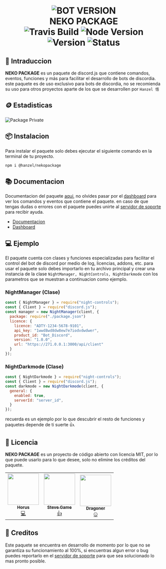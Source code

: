 <h1 align="center">
  <img src="https://cdn.discordapp.com/attachments/1134529955330535487/1136009848526491648/7.gif" alt="BOT VERSION"/><br/>NEKO PACKAGE<br/>
  <img src="https://app.travis-ci.com/MikaboshiDev/Night-Support.svg?branch=main" alt="Travis Build"/>
  <img src="https://img.shields.io/badge/Node.js-v16-%2334d058?style=flat-square&logo=npm&logoColor=fff" alt="Node Version"/>
  <img src="https://img.shields.io/badge/Version-1.0.5-%2334d058?style=flat-square&logo=npm&logoColor=fff" alt="Version"/>
  <img src="https://img.shields.io/badge/Status-Online-%2334d058?style=flat-square&logo=npm&logoColor=fff" alt="Status"/>
</h1>

## 📄 Intraduccion

**NEKO PACKAGE** es un paquete de discord.js que contiene comandos, eventos, funciones y más para facilitar el desarrollo de bots de discordia.
este paquete es de uso exclusivo para bots de discordia, no se recomienda su uso para otros proyectos aparte de los que se desarrollen por `Hanzel 悟`

## 🪙 Estadisticas

![Package Private](https://repobeats.axiom.co/api/embed/942b1cc2f77ede96220b334dac8b6535c1196ecf.svg 'Repobeats analytics image')

## 📦 Instalacion

Para instalar el paquete solo debes ejecutar el siguiente comando en la terminal de tu proyecto.

```sh
npm i @hanzel/nekopackage
```

## 📚 Documentacion

Documentacion del paquete [aqui](https://luiss-horus.gitbook.io/documentacion/), no olvides pasar por el [dashboard](https://bit.ly/nightdashboard) para ver los comandos y eventos que contiene el paquete.
en caso de que tengas dudas o errores con el paquete puedes unirte al [servidor de soporte](https://discord.gg/pgDje8S3Ed) para recibir ayuda.

-  [Documentacion](https://bit.ly/nightdevelopment)
-  [Dashboard](https://bit.ly/nightdashboard)

## 💻 Ejemplo

El paquete cuenta con clases y funciones especializadas para facilitar el control del bot de discord por medio de log, licencias, addons, etc. para usar el paquete solo debes importarlo en tu archivo principal y crear una instancia de la clase `NightManager, NightControls, NightDarkmode` con los parametros que se muestran a continuacion como ejemplo.

### NightManager (Clase)

```js
const { NightManager } = require("night-controls");
const { Client } = require("discord.js");
const manager = new NightManager(client, {
  package: require("./package.json")
  licence: {
    licence: "ADTY-1234-5678-9101",
    api_key: "1wwd8wd8dw8ew7e7iodvdwdwer",
    product_id: "Bot_Discord",
    version: "1.0.0",
    url: "https://271.0.0.1:3000/api/client"
  }
});
```

### NightDarkmode (Clase)

```js
const { NightDarkmode } = require("night-controls");
const { Client } = require("discord.js");
const darkmode = new NightDarkmode(client, {
  general: {
    enabled: true,
    serverId: "server_id",
  }
});
```

recuerda es un ejemplo por lo que descubrir el resto de funciones y paquetes depende de ti suerte 👍.

## 📝 Licencia

**NEKO PACKAGE** es un proyecto de código abierto con licencia MIT, por lo que puede usarlo para lo que desee, solo no elimine los créditos del paquete.

<table>
  <tr>
    <td align="center">
      <a href="https://luiss-horus.gitbook.io/documentacion/" target="_blank">
      <img src="https://cdn.discordapp.com/avatars/679560282929889331/cddaf2a17070d21133784a48010463bf.webp" width="100px;" alt=""/><br /><sub><b>Horus</b></sub></a><br />
      <a href="https://bit.ly/nightdashboard" title="Code">💻</a></td>
    <td align="center">
      <a href="https://tienda.demonscraft.live/" target="_blank">
      <img src="https://cdn.discordapp.com/avatars/981339172231077959/9cdca50bb301a589697a5965c4d8ec76.jpg" width="100px;" alt=""/><br /><sub><b>Steve Game</b></sub></a><br />
      <a href="https://www.tiktok.com/@demonscraft1?_op=1&_r=1&_t=8dGvpGDEdFd" title="Code">👍</a>
    </td>
    <td align="center">
      <a href="https://luiss-horus.gitbook.io/documentacion/" target="_blank">
      <img src="https://cdn.discordapp.com/avatars/749072448397246495/ae9d347e38b4a92f46c7b28646017cde.jpg" width="100px;" alt=""/><br /><sub><b>Dragoner</b></sub></a><br />
      <a href="https://bit.ly/nightdashboard" title="Code">🤐</a>
    </td>
  </tr>
</table>

## 📜 Creditos

Este paquete se encuentra en desarrollo de momento por lo que no se garantiza su funcionamiento al 100%, si encuentras algun error o bug puedes reportarlo en el [servidor de soporte](https://discord.gg/pgDje8S3Ed) para que sea solucionado lo mas pronto posible.
